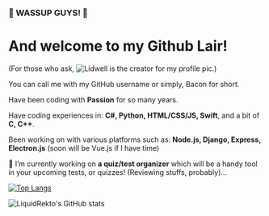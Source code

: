 ### 🥓 WASSUP GUYS! 🥓
# And welcome to my Github Lair!
(For those who ask, ![Lidwell](https://twitter.com/teru_clouds) is the creator for my profile pic.)

You can call me with my GitHub username or simply, Bacon for short.

Have been coding with **Passion** for so many years.

Have coding experiences in: **C#, Python, HTML/CSS/JS, Swift**, and a bit of **C, C++**.

Been working on with various platforms such as: **Node.js, Django, Express, Electron.js** (soon will be Vue.js if I have time)

🔭 I’m currently working on **a quiz/test organizer** which will be a handy tool in your upcoming tests, or quizzes! (Reviewing stuffs, probably)... 

[![Top Langs](https://github-readme-stats.vercel.app/api/top-langs/?username=LiquidRekto&langs_count=5)](https://github.com/anuraghazra/github-readme-stats)

![LiquidRekto's GitHub stats](https://github-readme-stats.vercel.app/api?username=LiquidRekto&show_icons=true&theme=radical)

<!--
**LiquidRekto/LiquidRekto** is a ✨ _special_ ✨ repository because its `README.md` (this file) appears on your GitHub profile.

Here are some ideas to get you started:

- 🔭 I’m currently working on ...
- 🌱 I’m currently learning ...
- 👯 I’m looking to collaborate on ...
- 🤔 I’m looking for help with ...
- 💬 Ask me about ...
- 📫 How to reach me: ...
- 😄 Pronouns: ...
- ⚡ Fun fact: ...
-->
